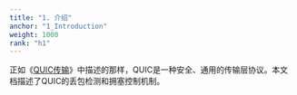 ```yaml
---
title: "1. 介绍"
anchor: "1_Introduction"
weight: 1000
rank: "h1"
---
```


正如《[QUIC传输](../RFC9000_Chinese_Simplified)》中描述的那样，QUIC是一种安全、通用的传输层协议。本文档描述了QUIC的丢包检测和拥塞控制机制。
